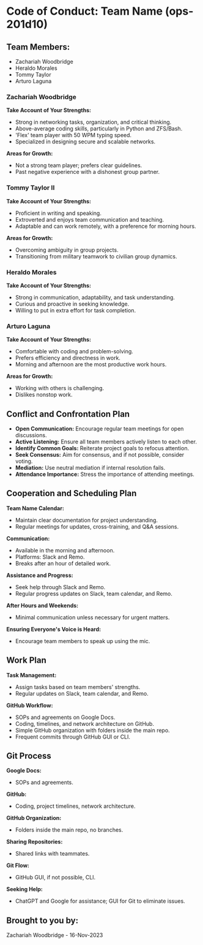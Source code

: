 # Code of Conduct: Team Name (ops-201d10)

## Team Members:
- Zachariah Woodbridge
- Heraldo Morales
- Tommy Taylor
- Arturo Laguna

### Zachariah Woodbridge

**Take Account of Your Strengths:**
- Strong in networking tasks, organization, and critical thinking.
- Above-average coding skills, particularly in Python and ZFS/Bash.
- 'Flex' team player with 50 WPM typing speed.
- Specialized in designing secure and scalable networks.

**Areas for Growth:**
- Not a strong team player; prefers clear guidelines.
- Past negative experience with a dishonest group partner.

### Tommy Taylor II

**Take Account of Your Strengths:**
- Proficient in writing and speaking.
- Extroverted and enjoys team communication and teaching.
- Adaptable and can work remotely, with a preference for morning hours.

**Areas for Growth:**
- Overcoming ambiguity in group projects.
- Transitioning from military teamwork to civilian group dynamics.

### Heraldo Morales

**Take Account of Your Strengths:**
- Strong in communication, adaptability, and task understanding.
- Curious and proactive in seeking knowledge.
- Willing to put in extra effort for task completion.

### Arturo Laguna

**Take Account of Your Strengths:**
- Comfortable with coding and problem-solving.
- Prefers efficiency and directness in work.
- Morning and afternoon are the most productive work hours.

**Areas for Growth:**
- Working with others is challenging.
- Dislikes nonstop work.

## Conflict and Confrontation Plan

- **Open Communication:** Encourage regular team meetings for open discussions.
- **Active Listening:** Ensure all team members actively listen to each other.
- **Identify Common Goals:** Reiterate project goals to refocus attention.
- **Seek Consensus:** Aim for consensus, and if not possible, consider voting.
- **Mediation:** Use neutral mediation if internal resolution fails.
- **Attendance Importance:** Stress the importance of attending meetings.

## Cooperation and Scheduling Plan

**Team Name Calendar:**
- Maintain clear documentation for project understanding.
- Regular meetings for updates, cross-training, and Q&A sessions.

**Communication:**
- Available in the morning and afternoon.
- Platforms: Slack and Remo.
- Breaks after an hour of detailed work.

**Assistance and Progress:**
- Seek help through Slack and Remo.
- Regular progress updates on Slack, team calendar, and Remo.

**After Hours and Weekends:**
- Minimal communication unless necessary for urgent matters.

**Ensuring Everyone's Voice is Heard:**
- Encourage team members to speak up using the mic.

## Work Plan

**Task Management:**
- Assign tasks based on team members' strengths.
- Regular updates on Slack, team calendar, and Remo.

**GitHub Workflow:**
- SOPs and agreements on Google Docs.
- Coding, timelines, and network architecture on GitHub.
- Simple GitHub organization with folders inside the main repo.
- Frequent commits through GitHub GUI or CLI.

## Git Process

**Google Docs:**
- SOPs and agreements.

**GitHub:**
- Coding, project timelines, network architecture.

**GitHub Organization:**
- Folders inside the main repo, no branches.

**Sharing Repositories:**
- Shared links with teammates.

**Git Flow:**
- GitHub GUI, if not possible, CLI.

**Seeking Help:**
- ChatGPT and Google for assistance; GUI for Git to eliminate issues.

## Brought to you by:
Zachariah Woodbridge - 16-Nov-2023
